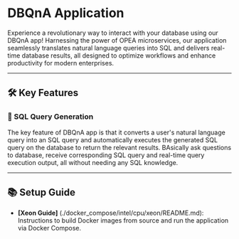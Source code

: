# DBQnA Application

Experience a revolutionary way to interact with your database using our DBQnA app! Harnessing the power of OPEA microservices, our application seamlessly translates natural language queries into SQL and delivers real-time database results, all designed to optimize workflows and enhance productivity for modern enterprises.

---

## 🛠️ Key Features

### 💬 SQL Query Generation

The key feature of DBQnA app is that it converts a user's natural language query into an SQL query and automatically executes the generated SQL query on the database to return the relevant results. BAsically ask questions to database, receive corresponding SQL query and real-time query execution output, all without needing any SQL knowledge.

---

## 📚 Setup Guide

- **[Xeon Guide]** (./docker_compose/intel/cpu/xeon/README.md): Instructions to build Docker images from source and run the application via Docker Compose.
